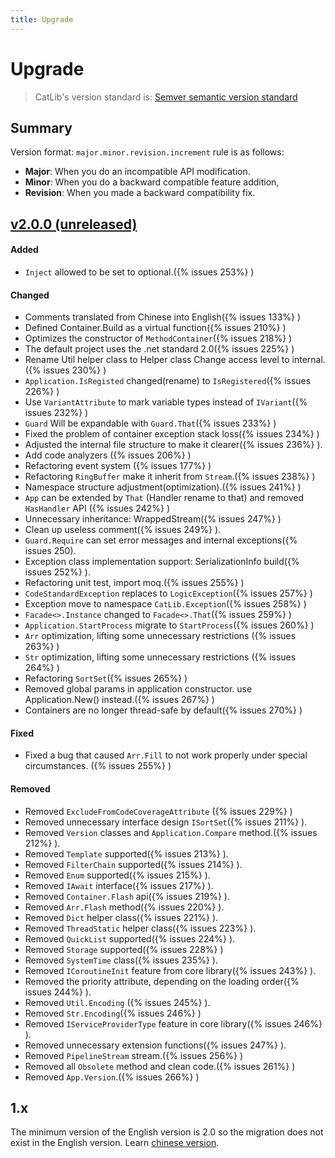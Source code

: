 ```yaml
---
title: Upgrade
---
```


# Upgrade

> CatLib's version standard is: [Semver semantic version standard](http://semver.org/lang/zh-CN/)

## Summary

Version format: `major.minor.revision.increment` rule is as follows:

- **Major**: When you do an incompatible API modification.
- **Minor**: When you do a backward compatible feature addition,
- **Revision**: When you made a backward compatibility fix.

## [v2.0.0 (unreleased)](https://github.com/CatLib/Core/releases/tag/v2.0.0)

#### Added

- `Inject` allowed to be set to optional.({% issues 253%} )

#### Changed

- Comments translated from Chinese into English({% issues 133%} )
- Defined Container.Build as a virtual function({% issues 210%} )
- Optimizes the constructor of `MethodContainer`({% issues 218%} )
- The default project uses the .net standard 2.0({% issues 225%} )
- Rename Util helper class to Helper class Change access level to internal.({% issues 230%} )
- `Application.IsRegisted` changed(rename) to `IsRegistered`({% issues 226%} ) 
- Use `VariantAttribute` to mark variable types instead of `IVariant`({% issues 232%} )
- `Guard` Will be expandable with `Guard.That`({% issues 233%} )
- Fixed the problem of container exception stack loss({% issues 234%} )
- Adjusted the internal file structure to make it clearer({% issues 236%} ).
- Add code analyzers ({% issues 206%} )
- Refactoring event system ({% issues 177%} )
- Refactoring `RingBuffer` make it inherit from `Stream`.({% issues 238%} )
- Namespace structure adjustment(optimization).({% issues 241%} )
- `App` can be extended by `That` (Handler rename to that) and removed `HasHandler` API ({% issues 242%} )
- Unnecessary inheritance: WrappedStream({% issues 247%} )
- Clean up useless comment({% issues 249%} ).
- `Guard.Require` can set error messages and internal exceptions({% issues 250).
- Exception class implementation support: SerializationInfo build({% issues 252%} ).
- Refactoring unit test, import moq.({% issues 255%} )
- `CodeStandardException` replaces to `LogicException`({% issues 257%} )
- Exception move to namespace `CatLib.Exception`({% issues 258%} )
- `Facade<>.Instance` changed to `Facade<>.That`({% issues 259%} )
- `Application.StartProcess` migrate to `StartProcess`({% issues 260%} )
- `Arr` optimization, lifting some unnecessary restrictions ({% issues 263%} )
- `Str` optimization, lifting some unnecessary restrictions ({% issues 264%} )
- Refactoring `SortSet`({% issues 265%} )
- Removed global params in application constructor. use Application.New() instead.({% issues 267%} )
- Containers are no longer thread-safe by default({% issues 270%} )

#### Fixed

- Fixed a bug that caused `Arr.Fill` to not work properly under special circumstances. ({% issues 255%} )

#### Removed

- Removed `ExcludeFromCodeCoverageAttribute` ({% issues 229%} )
- Removed unnecessary interface design `ISortSet`({% issues 211%} ).
- Removed `Version` classes and `Application.Compare` method.({% issues 212%} ).
- Removed `Template`  supported({% issues 213%} ).
- Removed `FilterChain` supported({% issues 214%} ).
- Removed `Enum` supported({% issues 215%} ).
- Removed `IAwait` interface({% issues 217%} ).
- Removed `Container.Flash`  api({% issues 219%} ).
- Removed `Arr.Flash` method({% issues 220%} ).
- Removed `Dict` helper class({% issues 221%} ).
- Removed `ThreadStatic` helper class({% issues 223%} ).
- Removed `QuickList` supported({% issues 224%} ).
- Removed `Storage` supported({% issues 228%} )
- Removed `SystemTime` class({% issues 235%} ).
- Removed `ICoroutineInit` feature from core library({% issues 243%} ).
- Removed the priority attribute, depending on the loading order({% issues 244%} ).
- Removed `Util.Encoding` ({% issues 245%} ).
- Removed `Str.Encoding`({% issues 246%} )
- Removed `IServiceProviderType` feature in core library({% issues 246%} ).
- Removed unnecessary extension functions({% issues 247%} ).
- Removed `PipelineStream` stream.({% issues 256%} )
- Removed all `Obsolete` method and clean code.({% issues 261%} )
- Removed `App.Version`.({% issues 266%} )

## 1.x

The minimum version of the English version is 2.0 so the migration does not exist in the English version. Learn [chinese version](https://zh.catlib.io).
